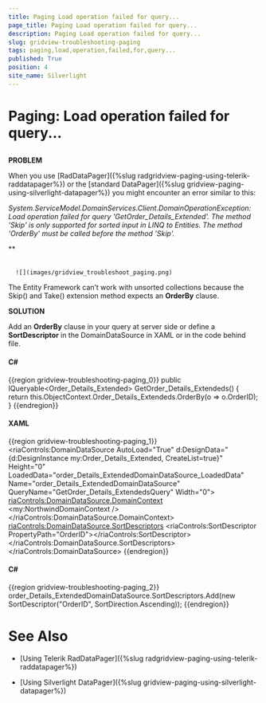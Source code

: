 ```yaml
---
title: Paging Load operation failed for query...
page_title: Paging Load operation failed for query...
description: Paging Load operation failed for query...
slug: gridview-troubleshooting-paging
tags: paging,load,operation,failed,for,query...
published: True
position: 4
site_name: Silverlight
---
```


# Paging: Load operation failed for query...



## 

__PROBLEM__

When you use [RadDataPager]({%slug radgridview-paging-using-telerik-raddatapager%}) or the [standard DataPager]({%slug gridview-paging-using-silverlight-datapager%}) you might encounter an error similar to this:

*System.ServiceModel.DomainServices.Client.DomainOperationException: Load operation failed for query 'GetOrder_Details_Extended'. The method 'Skip' is only supported for sorted input in LINQ to Entities. The method 'OrderBy' must be called before the method 'Skip'.*

**




         
      ![](images/gridview_troubleshoot_paging.png)



The Entity Framework can’t work with unsorted collections because the Skip() and Take() extension method expects an __OrderBy__ clause. 



__SOLUTION__

Add an __OrderBy__ clause in your query at server side or define a __SortDescriptor__ in the DomainDataSource in XAML or in the code behind file. 

#### __C#__

{{region gridview-troubleshooting-paging_0}}
	public IQueryable<Order_Details_Extended> GetOrder_Details_Extendeds()
	{
	    return this.ObjectContext.Order_Details_Extendeds.OrderBy(o => o.OrderID);
	}
	{{endregion}}





#### __XAML__

{{region gridview-troubleshooting-paging_1}}
	<riaControls:DomainDataSource AutoLoad="True" 
	    d:DesignData="{d:DesignInstance my:Order_Details_Extended, CreateList=true}" 
	    Height="0" LoadedData="order_Details_ExtendedDomainDataSource_LoadedData" 
	    Name="order_Details_ExtendedDomainDataSource" 
	    QueryName="GetOrder_Details_ExtendedsQuery" Width="0">
	    <riaControls:DomainDataSource.DomainContext>
	        <my:NorthwindDomainContext />
	    </riaControls:DomainDataSource.DomainContext>
	    <riaControls:DomainDataSource.SortDescriptors>
	        <riaControls:SortDescriptor PropertyPath="OrderID"></riaControls:SortDescriptor>
	    </riaControls:DomainDataSource.SortDescriptors>
	</riaControls:DomainDataSource>
	{{endregion}}





#### __C#__

{{region gridview-troubleshooting-paging_2}}
	order_Details_ExtendedDomainDataSource.SortDescriptors.Add(new 
	SortDescriptor("OrderID", SortDirection.Ascending));
	{{endregion}}





# See Also

 * [Using Telerik RadDataPager]({%slug radgridview-paging-using-telerik-raddatapager%})

 * [Using Silverlight DataPager]({%slug gridview-paging-using-silverlight-datapager%})
